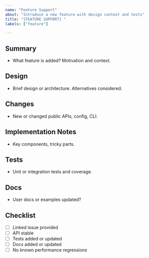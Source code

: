 ```yaml
---
name: "Feature Support"
about: "Introduce a new feature with design context and tests"
title: "[FEATURE SUPPORT] "
labels: ["feature"]

---
```


## Summary
- What feature is added? Motivation and context.

## Design
- Brief design or architecture. Alternatives considered.

## Changes
- New or changed public APIs, config, CLI.

## Implementation Notes
- Key components, tricky parts.

## Tests
- Unit or integration tests and coverage.

## Docs
- User docs or examples updated?

## Checklist
- [ ] Linked issue provided
- [ ] API stable
- [ ] Tests added or updated
- [ ] Docs added or updated
- [ ] No known performance regressions
